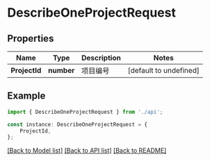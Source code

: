 # DescribeOneProjectRequest


## Properties

Name | Type | Description | Notes
------------ | ------------- | ------------- | -------------
**ProjectId** | **number** | 项目编号 | [default to undefined]

## Example

```typescript
import { DescribeOneProjectRequest } from './api';

const instance: DescribeOneProjectRequest = {
    ProjectId,
};
```

[[Back to Model list]](../README.md#documentation-for-models) [[Back to API list]](../README.md#documentation-for-api-endpoints) [[Back to README]](../README.md)
